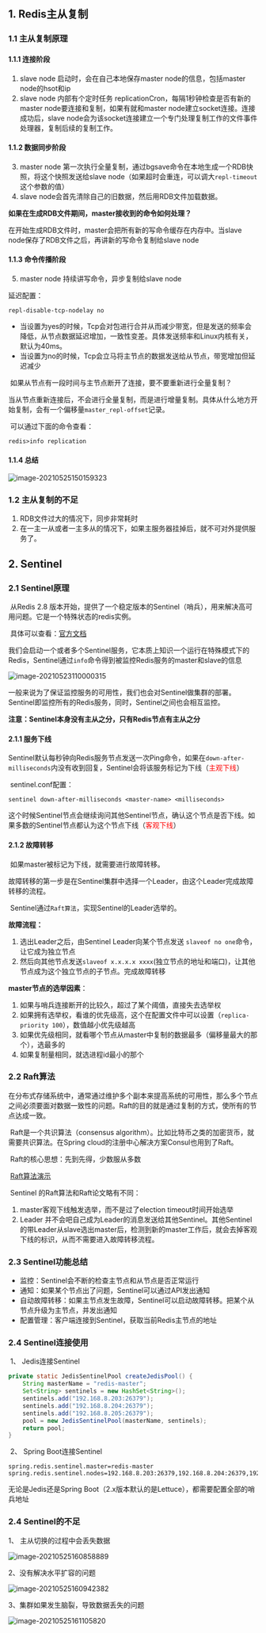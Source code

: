 ## 1. Redis主从复制

### 1.1 主从复制原理

#### 1.1.1 连接阶段

1. slave node 启动时，会在自己本地保存master node的信息，包括master node的hsot和ip
2. slave node 内部有个定时任务 replicationCron，每隔1秒钟检查是否有新的master node要连接和复制，如果有就和master node建立socket连接。连接成功后，slave node会为该socket连接建立一个专门处理复制工作的文件事件处理器，复制后续的复制工作。



#### 1.1.2 数据同步阶段

3. master node 第一次执行全量复制，通过bgsave命令在本地生成一个RDB快照，将这个快照发送给slave node（如果超时会重连，可以调大`repl-timeout`这个参数的值）
4. slave node会首先清除自己的旧数据，然后用RDB文件加载数据。



**如果在生成RDB文件期间，master接收到的命令如何处理？**

在开始生成RDB文件时，master会把所有新的写命令缓存在内存中。当slave node保存了RDB文件之后，再讲新的写命令复制给slave node



#### 1.1.3 命令传播阶段

5. master node 持续讲写命令，异步复制给slave node



延迟配置：

```
repl-disable-tcp-nodelay no
```

- 当设置为yes的时候，Tcp会对包进行合并从而减少带宽，但是发送的频率会降低，从节点数据延迟增加，一致性变差。具体发送频率和Linux内核有关，默认为40ms。
- 当设置为no的时候，Tcp会立马将主节点的数据发送给从节点，带宽增加但延迟减少



​	如果从节点有一段时间与主节点断开了连接，要不要重新进行全量复制？

​	当从节点重新连接后，不会进行全量复制，而是进行增量复制。具体从什么地方开始复制，会有一个偏移量`master_repl-offset`记录。

​	可以通过下面的命令查看：

```
redis>info replication
```



#### 1.1.4 总结



![image-20210525150159323](image/image-20210525150159323.png)



### 1.2 主从复制的不足

1. RDB文件过大的情况下，同步非常耗时
2. 在一主一从或者一主多从的情况下，如果主服务器挂掉后，就不可对外提供服务了。



## 2. Sentinel

### 2.1 Sentinel原理

​	从Redis 2.8 版本开始，提供了一个稳定版本的Sentinel（哨兵），用来解决高可用问题。它是一个特殊状态的redis实例。

​	具体可以查看：[官方文档](https://redis.io/topics/sentinel)

​	我们会启动一个或者多个Sentinel服务，它本质上知识一个运行在特殊模式下的Redis，Sentinel通过`info`命令得到被监控Redis服务的master和slave的信息



![image-20210523110000315](image/image-20210523110000315.png)



​	一般来说为了保证监控服务的可用性，我们也会对Sentinel做集群的部署。Sentinel即监控所有的Redis服务，同时，Sentinel之间也会相互监控。

​	**注意：Sentinel本身没有主从之分，只有Redis节点有主从之分**



#### 2.1.1 服务下线

​	Sentinel默认每秒钟向Redis服务节点发送一次Ping命令，如果在`down-after-milliseconds`内没有收到回复，Sentinel会将该服务标记为下线（<font color='red'>主观下线</font>）

​	sentinel.conf配置：

```
sentinel down-after-milliseconds <master-name> <milliseconds>
```

​	这个时候Sentinel节点会继续询问其他Sentinel节点，确认这个节点是否下线。如果多数的Sentinel节点都认为这个节点下线（<font color='red'>客观下线</font>）



#### 2.1.2 故障转移

​	如果master被标记为下线，就需要进行故障转移。

​	故障转移的第一步是在Sentinel集群中选择一个Leader，由这个Leader完成故障转移的流程。

​	Sentinel通过`Raft算法`，实现Sentinel的Leader选举的。



**故障流程：**

1. 选出Leader之后，由Sentinel Leader向某个节点发送 `slaveof no one`命令，让它成为独立节点
2. 然后向其他节点发送`slaveof x.x.x.x xxxx`(独立节点的地址和端口)，让其他节点成为这个独立节点的子节点。完成故障转移



**master节点的选举因素**：

1. 如果与哨兵连接断开的比较久，超过了某个阈值，直接失去选举权
2. 如果拥有选举权，看谁的优先级高，这个在配置文件中可以设置（`replica-priority 100`），数值越小优先级越高
3. 如果优先级相同，就看哪个节点从master中复制的数据最多（偏移量最大的那个），选最多的
4. 如果复制量相同，就选进程id最小的那个



### 2.2 Raft算法

​	在分布式存储系统中，通常通过维护多个副本来提高系统的可用性，那么多个节点之间必须要面对数据一致性的问题。Raft的目的就是通过复制的方式，使所有的节点达成一致。

​	Raft是一个共识算法（consensus algorithm）。比如比特币之类的加密货币，就需要共识算法。在Spring cloud的注册中心解决方案Consul也用到了Raft。

​	Raft的核心思想：先到先得，少数服从多数

​	[Raft算法演示](http://thesecretlivesofdata.com/raft/)



​	Sentinel 的Raft算法和Raft论文略有不同：

1. master客观下线触发选举，而不是过了election timeout时间开始选举
2. Leader 并不会吧自己成为Leader的消息发送给其他Sentinel。其他Sentinel的带Leader从slave选出master后，检测到新的master工作后，就会去掉客观下线的标识，从而不需要进入故障转移流程。



### 2.3 Sentinel功能总结

- 监控：Sentinel会不断的检查主节点和从节点是否正常运行
- 通知：如果某个节点出了问题，Sentinel可以通过API发出通知
- 自动故障转移：如果主节点发生故障，Sentinel可以启动故障转移。把某个从节点升级为主节点，并发出通知
- 配置管理：客户端连接到Sentinel，获取当前Redis主节点的地址



### 2.4 Sentinel连接使用

​	1、 Jedis连接Sentinel

```java
private static JedisSentinelPool createJedisPool() {
	String masterName = "redis-master";
    Set<String> sentinels = new HashSet<String>();
    sentinels.add("192.168.8.203:26379");
    sentinels.add("192.168.8.204:26379");
    sentinels.add("192.168.8.205:26379");
    pool = new JedisSentinelPool(masterName, sentinels);
    return pool;
}
```



​	2、 Spring Boot连接Sentinel

```properties
spring.redis.sentinel.master=redis-master
spring.redis.sentinel.nodes=192.168.8.203:26379,192.168.8.204:26379,192.168.8.205:26379
```



无论是Jedis还是Spring Boot（2.x版本默认的是Lettuce），都需要配置全部的哨兵地址



### 2.4 Sentinel的不足

1、 主从切换的过程中会丢失数据



![image-20210525160858889](image/image-20210525160858889.png)



2、没有解决水平扩容的问题



![image-20210525160942382](image/image-20210525160942382.png)



3、集群如果发生脑裂，导致数据丢失的问题



![image-20210525161105820](image/image-20210525161105820.png)

